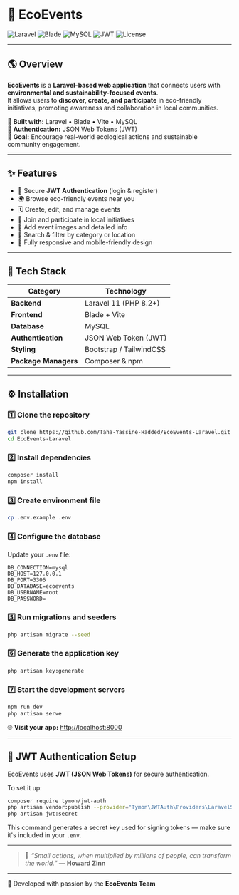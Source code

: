 # 🌿 EcoEvents

![Laravel](https://img.shields.io/badge/Laravel-11.x-FF2D20?style=flat-square&logo=laravel&logoColor=white)
![Blade](https://img.shields.io/badge/Blade-Template-orange?style=flat-square)
![MySQL](https://img.shields.io/badge/MySQL-Database-00758F?style=flat-square&logo=mysql&logoColor=white)
![JWT](https://img.shields.io/badge/Auth-JWT-green?style=flat-square)
![License](https://img.shields.io/badge/License-MIT-blue?style=flat-square)

---

## 🌎 Overview

**EcoEvents** is a **Laravel-based web application** that connects users with **environmental and sustainability-focused events**.  
It allows users to **discover, create, and participate** in eco-friendly initiatives, promoting awareness and collaboration in local communities.

🧩 **Built with:** Laravel • Blade • Vite • MySQL  
🔐 **Authentication:** JSON Web Tokens (JWT)  
🎯 **Goal:** Encourage real-world ecological actions and sustainable community engagement.

---

## ✨ Features

- 🔐 Secure **JWT Authentication** (login & register)
- 🌍 Browse eco-friendly events near you
- 🗓️ Create, edit, and manage events
- 👥 Join and participate in local initiatives
- 📸 Add event images and detailed info
- 🔎 Search & filter by category or location
- 📱 Fully responsive and mobile-friendly design

---

## 🧰 Tech Stack

| Category | Technology |
|-----------|-------------|
| **Backend** | Laravel 11 (PHP 8.2+) |
| **Frontend** | Blade + Vite |
| **Database** | MySQL |
| **Authentication** | JSON Web Token (JWT) |
| **Styling** | Bootstrap / TailwindCSS |
| **Package Managers** | Composer & npm |

---

## ⚙️ Installation

### 1️⃣ Clone the repository
```bash
git clone https://github.com/Taha-Yassine-Hadded/EcoEvents-Laravel.git
cd EcoEvents-Laravel
```

### 2️⃣ Install dependencies
```bash
composer install
npm install
```

### 3️⃣ Create environment file
```bash
cp .env.example .env
```

### 4️⃣ Configure the database
Update your `.env` file:
```env
DB_CONNECTION=mysql
DB_HOST=127.0.0.1
DB_PORT=3306
DB_DATABASE=ecoevents
DB_USERNAME=root
DB_PASSWORD=
```

### 5️⃣ Run migrations and seeders
```bash
php artisan migrate --seed
```

### 6️⃣ Generate the application key
```bash
php artisan key:generate
```

### 7️⃣ Start the development servers
```bash
npm run dev
php artisan serve
```

🌐 **Visit your app:** [http://localhost:8000](http://localhost:8000)

---

## 🔑 JWT Authentication Setup

EcoEvents uses **JWT (JSON Web Tokens)** for secure authentication.

To set it up:

```bash
composer require tymon/jwt-auth
php artisan vendor:publish --provider="Tymon\JWTAuth\Providers\LaravelServiceProvider"
php artisan jwt:secret
```

This command generates a secret key used for signing tokens — make sure it's included in your `.env`.

---

> 💬 *“Small actions, when multiplied by millions of people, can transform the world.”* — **Howard Zinn**

---

🌱 Developed with passion by the **EcoEvents Team**
